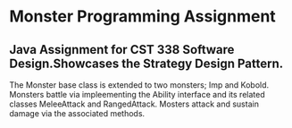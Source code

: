 # Monster Programming Assignment

## Java Assignment for CST 338 Software Design.Showcases the Strategy Design Pattern.

The Monster base class is extended to two monsters; Imp and Kobold.  
Monsters battle via impleementing the Ability interface and its related classes MeleeAttack and RangedAttack.
Mosters attack and sustain damage via the associated methods.
